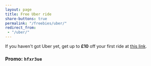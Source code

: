 ```yaml
---
layout: page
title: Free Uber ride
share-buttons: true
permalink: "/freebies/uber/"
redirect_from:
 - "/uber/"
---
```


If you haven't got Uber yet, get up to **£10** off your first ride at [this link](https://www.uber.com/invite/hfxr3ue "A free ride from Uber").

### Promo: `hfxr3ue`